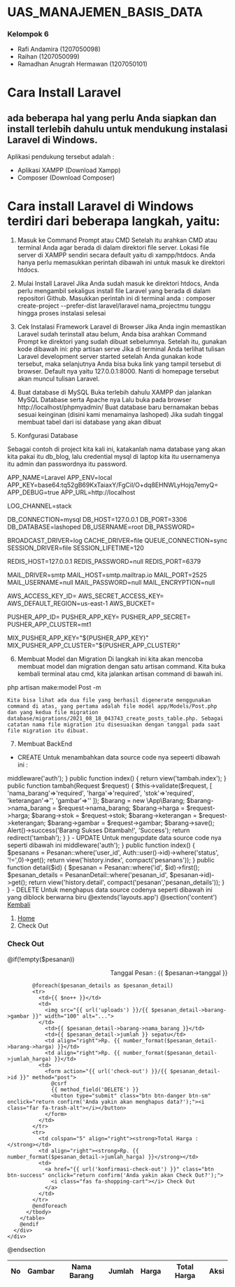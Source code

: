 # UAS_MANAJEMEN_BASIS_DATA

### Kelompok 6 
- Rafi Andamira (1207050098)
- Raihan (1207050099)
- Ramadhan Anugrah Hermawan (1207050101)

# Cara Install Laravel

## ada beberapa hal yang perlu Anda siapkan dan install terlebih dahulu untuk mendukung instalasi Laravel di Windows.
Aplikasi pendukung tersebut adalah :
- Aplikasi XAMPP (Download Xampp)
- Composer (Download Composer)

# Cara install Laravel di Windows terdiri dari beberapa langkah, yaitu:

1. Masuk ke Command Prompt atau CMD
Setelah itu arahkan CMD atau terminal Anda agar berada di dalam direktori file server.
Lokasi file server di XAMPP sendiri secara default yaitu di xampp/htdocs. Anda hanya perlu
memasukkan perintah dibawah ini untuk masuk ke direktori htdocs.

2. Mulai Install Laravel
Jika Anda sudah masuk ke direktori htdocs, Anda perlu mengambil sekaligus install file
Laravel yang berada di dalam repositori Github. Masukkan perintah ini di terminal anda :
composer create-project --prefer-dist laravel/laravel nama_projectmu
tunggu hingga proses instalasi selesai

3. Cek Instalasi Framework Laravel di Browser
Jika Anda ingin memastikan Laravel sudah terinstall atau belum, Anda bisa arahkan
Command Prompt ke direktori yang sudah dibuat sebelumnya. Setelah itu, gunakan kode
dibawah ini:
php artisan serve
Jika di terminal Anda terlihat tulisan Laravel development server started setelah Anda
gunakan kode tersebut, maka selanjutnya Anda bisa buka link yang tampil tersebut di
browser. Default nya yaitu 127.0.0.1:8000. Nanti di homepage tersebut akan muncul tulisan
Laravel.

4. Buat database di MySQL
Buka terlebih dahulu XAMPP dan jalankan MySQL Database serta Apache nya
Lalu buka pada browser http://localhost/phpmyadmin/
Buat database baru bernamakan bebas sesuai keinginan (disini kami menamainya
lashoped)
Jika sudah tinggal membuat tabel dari isi database yang akan dibuat

5. Konfgurasi Database

Sebagai contoh di project kita kali ini, katakanlah nama database yang akan kita
pakai itu db_blog, lalu credential mysql di laptop kita itu usernamenya itu admin dan
passwordnya itu password.



APP_NAME=Laravel
APP_ENV=local
APP_KEY=base64:tq52gB69KxTaiaxY/FgCil/O+dq8EHNWLyHojq7emyQ=
APP_DEBUG=true
APP_URL=http://localhost

LOG_CHANNEL=stack

DB_CONNECTION=mysql
DB_HOST=127.0.0.1
DB_PORT=3306
DB_DATABASE=lashoped
DB_USERNAME=root
DB_PASSWORD=

BROADCAST_DRIVER=log
CACHE_DRIVER=file
QUEUE_CONNECTION=sync
SESSION_DRIVER=file
SESSION_LIFETIME=120

REDIS_HOST=127.0.0.1
REDIS_PASSWORD=null
REDIS_PORT=6379

MAIL_DRIVER=smtp
MAIL_HOST=smtp.mailtrap.io
MAIL_PORT=2525
MAIL_USERNAME=null
MAIL_PASSWORD=null
MAIL_ENCRYPTION=null

AWS_ACCESS_KEY_ID=
AWS_SECRET_ACCESS_KEY=
AWS_DEFAULT_REGION=us-east-1
AWS_BUCKET=

PUSHER_APP_ID=
PUSHER_APP_KEY=
PUSHER_APP_SECRET=
PUSHER_APP_CLUSTER=mt1

MIX_PUSHER_APP_KEY="${PUSHER_APP_KEY}"
MIX_PUSHER_APP_CLUSTER="${PUSHER_APP_CLUSTER}"


6. Membuat Model dan Migration
Di langkah ini kita akan mencoba membuat model dan migration dengan satu artisan command. Kita buka kembali terminal atau cmd, kita jalankan artisan command di bawah ini.

php artisan make:model Post -m

	Kita bisa lihat ada dua file yang berhasil digenerate menggunakan command di atas, yang pertama adalah file model app/Models/Post.php dan yang kedua file migration database/migrations/2021_08_18_043743_create_posts_table.php. Sebagai catatan nama file migration itu disesuaikan dengan tanggal pada saat file migration itu dibuat.

7. Membuat BackEnd



- CREATE
Untuk menambahkan data source code nya sepeerti dibawah ini : 


<?php

namespace App\Http\Controllers;
use App\Barang;
use Auth;
use Alert;
use Carbon\Carbon;
use Illuminate\Http\Request;

class TambahController extends Controller
{
	public function __construct()
    {
        $this->middleware('auth');
    }

    public function index()
    {
    	return view('tambah.index');
    }

    public function tambah(Request $request)
    {
    	$this->validate($request, 
           [
            'nama_barang'=>'required',
            'harga'=>'required',
            'stok'=>'required',
            'keterangan'=>'',
            'gambar'=>''
            ]);

        $barang = new \App\Barang;
        $barang->nama_barang = $request->nama_barang;
        $barang->harga = $request->harga;
        $barang->stok = $request->stok;
        $barang->keterangan = $request->keterangan;
        $barang->gambar = $request->gambar;
        $barang->save();

        Alert()->success('Barang Sukses Ditambah!', 'Success');
        return redirect('tambah');

    }
}

- UPDATE
Untuk mengupdate data source code nya seperti dibawah ini 


<?php

namespace App\Http\Controllers;
use App\Barang;
use App\Pesanan;
use App\User;
use App\PesananDetail;
use Auth;
use Alert;
use Carbon\Carbon;
use Illuminate\Http\Request;

class HistoryController extends Controller
{
    public function __construct()
    {
        $this->middleware('auth');
    }

    public function index()
    {
    	$pesanans = Pesanan::where('user_id', Auth::user()->id)->where('status', '!=',0)->get();

    	return view('history.index', compact('pesanans'));
    }

    public function detail($id)
    {
    	$pesanan = Pesanan::where('id', $id)->first();
    	$pesanan_details = PesananDetail::where('pesanan_id', $pesanan->id)->get();
    	
    	return view('history.detail', compact('pesanan','pesanan_details'));
    }

}

- DELETE
Untuk menghapus data source codenya seperti dibawah ini yang diblock berwarna biru 

@extends('layouts.app')
@section('content')
<div class="container">
  <div class="row">
  	<div class="col-md-12">
  		<a href="{{ url('home') }}" class="btn btn-primary"><i class="far fa-arrow-alt-circle-left"></i> Kembali</a>
  	</div>
  	
    <div class="col-md-12 mt-3">
  		<nav aria-label="breadcrumb">
  			<ol class="breadcrumb">
         <li class="breadcrumb-item"><a href="{{ url('home') }}">Home</a></li>
         <li class="breadcrumb-item active" aria-current="page">Check Out</li>
       </ol>
     </nav>
   </div>
   
   <div class="col-md-12">
    <div class="card">
      <div class="card-body">
        <h3><i class="fa fa-shopping-cart"></i> Check Out</h3>
        @if(!empty($pesanan))
        <p align="right">Tanggal Pesan : {{ $pesanan->tanggal }}</p>
        <table class="table table-striped">
          <thead>
            <tr>
              <th>No</th>
              <th>Gambar</th>
              <th>Nama Barang</th>
              <th>Jumlah</th>
              <th>Harga</th>
              <th>Total Harga</th>
              <th>Aksi</th>
            </tr>
          </thead>
          <tbody>
            <?php $no = 1; ?>
            @foreach($pesanan_details as $pesanan_detail)
            <tr>
              <td>{{ $no++ }}</td>
              <td>
                <img src="{{ url('uploads') }}/{{ $pesanan_detail->barang->gambar }}" width="100" alt="...">
              </td>
                <td>{{ $pesanan_detail->barang->nama_barang }}</td>
                <td>{{ $pesanan_detail->jumlah }} sepatu</td>
                <td align="right">Rp. {{ number_format($pesanan_detail->barang->harga) }}</td>
                <td align="right">Rp. {{ number_format($pesanan_detail->jumlah_harga) }}</td>
              <td>
                <form action="{{ url('check-out') }}/{{ $pesanan_detail->id }}" method="post">
                  @csrf
                  {{ method_field('DELETE') }}
                  <button type="submit" class="btn btn-danger btn-sm" onclick="return confirm('Anda yakin akan menghapus data?');"><i class="far fa-trash-alt"></i></button>
                </form>
              </td>
            </tr>
            <tr>
              <td colspan="5" align="right"><strong>Total Harga : </strong></td>
              <td align="right"><strong>Rp. {{ number_format($pesanan_detail->jumlah_harga) }}</strong></td>
              <td>
                <a href="{{ url('konfirmasi-check-out') }}" class="btn btn-success" onclick="return confirm('Anda yakin akan Check Out?');">
                  <i class="fas fa-shopping-cart"></i> Check Out
                </a>
              </td>
            </tr>
            @endforeach
          </tbody>
        </table>
        @endif
      </div>
    </div>
  </div>
</div>
</div>
@endsection










